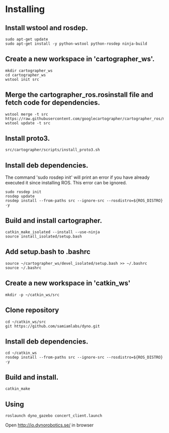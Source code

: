 # Installing

## Install wstool and rosdep.
```
sudo apt-get update
sudo apt-get install -y python-wstool python-rosdep ninja-build
```

## Create a new workspace in 'cartographer_ws'.
```
mkdir cartographer_ws
cd cartographer_ws
wstool init src
```

## Merge the cartographer_ros.rosinstall file and fetch code for dependencies.
```
wstool merge -t src https://raw.githubusercontent.com/googlecartographer/cartographer_ros/master/cartographer_ros.rosinstall
wstool update -t src
```
## Install proto3.
```
src/cartographer/scripts/install_proto3.sh
```

## Install deb dependencies.
The command 'sudo rosdep init' will print an error if you have already
executed it since installing ROS. This error can be ignored.
```
sudo rosdep init
rosdep update
rosdep install --from-paths src --ignore-src --rosdistro=${ROS_DISTRO} -y
```

## Build and install cartographer.
```
catkin_make_isolated --install --use-ninja
source install_isolated/setup.bash
```

## Add setup.bash to .bashrc
```
source ~/cartographer_ws/devel_isolated/setup.bash >> ~/.bashrc
source ~/.bashrc
```

## Create a new workspace in 'catkin_ws'
```
mkdir -p ~/catkin_ws/src
```

## Clone repository
```
cd ~/catkin_ws/src
git https://github.com/samiamlabs/dyno.git
```

## Install deb dependencies.
```
cd ~/catkin_ws
rosdep install --from-paths src --ignore-src --rosdistro=${ROS_DISTRO} -y
```

## Build and install.
```
catkin_make
```

## Using
```
roslaunch dyno_gazebo concert_client.launch
```

Open http://io.dynorobotics.se/ in browser
